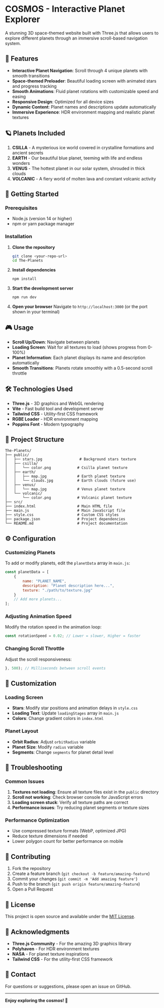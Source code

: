 # COSMOS - Interactive Planet Explorer

A stunning 3D space-themed website built with Three.js that allows users to explore different planets through an immersive scroll-based navigation system.

## 🌟 Features

- **Interactive Planet Navigation**: Scroll through 4 unique planets with smooth transitions
- **Space-themed Preloader**: Beautiful loading screen with animated stars and progress tracking
- **Smooth Animations**: Fluid planet rotations with customizable speed and easing
- **Responsive Design**: Optimized for all device sizes
- **Dynamic Content**: Planet names and descriptions update automatically
- **Immersive Experience**: HDR environment mapping and realistic planet textures

## 🪐 Planets Included

1. **CSILLA** - A mysterious ice world covered in crystalline formations and ancient secrets
2. **EARTH** - Our beautiful blue planet, teeming with life and endless wonders
3. **VENUS** - The hottest planet in our solar system, shrouded in thick clouds
4. **VOLCANIC** - A fiery world of molten lava and constant volcanic activity

## 🚀 Getting Started

### Prerequisites

- Node.js (version 14 or higher)
- npm or yarn package manager

### Installation

1. **Clone the repository**
   ```bash
   git clone <your-repo-url>
   cd The-Planets
   ```

2. **Install dependencies**
   ```bash
   npm install
   ```

3. **Start the development server**
   ```bash
   npm run dev
   ```

4. **Open your browser**
   Navigate to `http://localhost:3000` (or the port shown in your terminal)

## 🎮 Usage

- **Scroll Up/Down**: Navigate between planets
- **Loading Screen**: Wait for all textures to load (shows progress from 0-100%)
- **Planet Information**: Each planet displays its name and description automatically
- **Smooth Transitions**: Planets rotate smoothly with a 0.5-second scroll throttle

## 🛠️ Technologies Used

- **Three.js** - 3D graphics and WebGL rendering
- **Vite** - Fast build tool and development server
- **Tailwind CSS** - Utility-first CSS framework
- **RGBE Loader** - HDR environment mapping
- **Poppins Font** - Modern typography

## 📁 Project Structure

```
The-Planets/
├── public/
│   ├── stars.jpg                 # Background stars texture
│   ├── csilla/
│   │   └── color.png            # Csilla planet texture
│   ├── earth/
│   │   ├── map.jpg              # Earth planet texture
│   │   └── clouds.jpg           # Earth clouds (future use)
│   ├── venus/
│   │   └── map.jpg              # Venus planet texture
│   └── volcanic/
│       └── color.png            # Volcanic planet texture
├── src/
├── index.html                   # Main HTML file
├── main.js                      # Main JavaScript file
├── style.css                    # Custom CSS styles
├── package.json                 # Project dependencies
└── README.md                    # Project documentation
```

## ⚙️ Configuration

### Customizing Planets

To add or modify planets, edit the `planetData` array in `main.js`:

```javascript
const planetData = [
    {
        name: "PLANET_NAME",
        description: "Planet description here...",
        texture: "./path/to/texture.jpg"
    }
    // Add more planets...
];
```

### Adjusting Animation Speed

Modify the rotation speed in the animation loop:

```javascript
const rotationSpeed = 0.02; // Lower = slower, Higher = faster
```

### Changing Scroll Throttle

Adjust the scroll responsiveness:

```javascript
}, 500); // Milliseconds between scroll events
```

## 🎨 Customization

### Loading Screen

- **Stars**: Modify star positions and animation delays in `style.css`
- **Loading Text**: Update `loadingStages` array in `main.js`
- **Colors**: Change gradient colors in `index.html`

### Planet Layout

- **Orbit Radius**: Adjust `orbitRadius` variable
- **Planet Size**: Modify `radius` variable
- **Segments**: Change `segments` for planet detail level

## 🐛 Troubleshooting

### Common Issues

1. **Textures not loading**: Ensure all texture files exist in the `public` directory
2. **Scroll not working**: Check browser console for JavaScript errors
3. **Loading screen stuck**: Verify all texture paths are correct
4. **Performance issues**: Try reducing planet segments or texture sizes

### Performance Optimization

- Use compressed texture formats (WebP, optimized JPG)
- Reduce texture dimensions if needed
- Lower polygon count for better performance on mobile

## 🤝 Contributing

1. Fork the repository
2. Create a feature branch (`git checkout -b feature/amazing-feature`)
3. Commit your changes (`git commit -m 'Add amazing feature'`)
4. Push to the branch (`git push origin feature/amazing-feature`)
5. Open a Pull Request

## 📜 License

This project is open source and available under the [MIT License](LICENSE).

## 🙏 Acknowledgments

- **Three.js Community** - For the amazing 3D graphics library
- **Polyhaven** - For HDR environment textures
- **NASA** - For planet texture inspirations
- **Tailwind CSS** - For the utility-first CSS framework

## 📧 Contact

For questions or suggestions, please open an issue on GitHub.

---

**Enjoy exploring the cosmos! 🌌**
